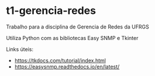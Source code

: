 # t1-gerencia-redes

Trabalho para a disciplina de Gerencia de Redes da UFRGS

Utiliza Python com as bibliotecas Easy SNMP e Tkinter

Links úteis:
 - https://tkdocs.com/tutorial/index.html
 - https://easysnmp.readthedocs.io/en/latest/
